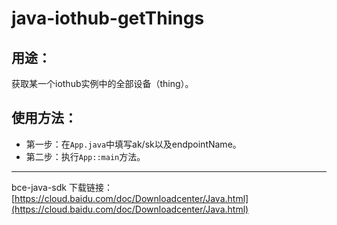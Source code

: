 # java-iothub-getThings

## 用途：

获取某一个iothub实例中的全部设备（thing）。

## 使用方法：

* 第一步：在`App.java`中填写ak/sk以及endpointName。
* 第二步：执行`App::main`方法。

---

bce-java-sdk 下载链接：[https://cloud.baidu.com/doc/Downloadcenter/Java.html](https://cloud.baidu.com/doc/Downloadcenter/Java.html)